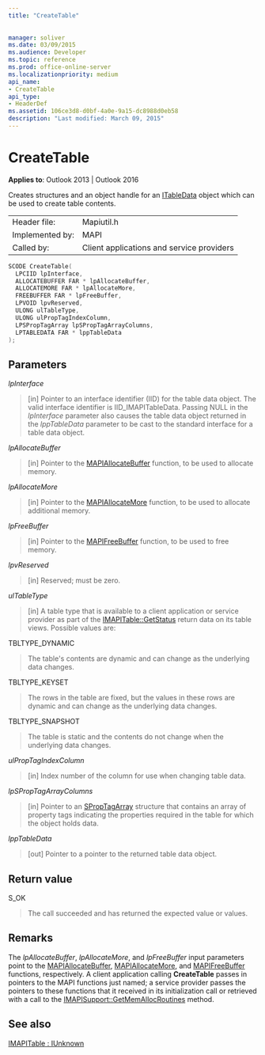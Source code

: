 ```yaml
---
title: "CreateTable"
 
 
manager: soliver
ms.date: 03/09/2015
ms.audience: Developer
ms.topic: reference
ms.prod: office-online-server
ms.localizationpriority: medium
api_name:
- CreateTable
api_type:
- HeaderDef
ms.assetid: 106ce3d8-d0bf-4a0e-9a15-dc8988d0eb58
description: "Last modified: March 09, 2015"
---
```


# CreateTable

  
  
**Applies to**: Outlook 2013 | Outlook 2016 
  
Creates structures and an object handle for an [ITableData](itabledataiunknown.md) object which can be used to create table contents. 
  
|||
|:-----|:-----|
|Header file:  <br/> |Mapiutil.h  <br/> |
|Implemented by:  <br/> |MAPI  <br/> |
|Called by:  <br/> |Client applications and service providers  <br/> |
   
```cpp
SCODE CreateTable(
  LPCIID lpInterface,
  ALLOCATEBUFFER FAR * lpAllocateBuffer,
  ALLOCATEMORE FAR * lpAllocateMore,
  FREEBUFFER FAR * lpFreeBuffer,
  LPVOID lpvReserved,
  ULONG ulTableType,
  ULONG ulPropTagIndexColumn,
  LPSPropTagArray lpSPropTagArrayColumns,
  LPTABLEDATA FAR * lppTableData
);
```

## Parameters

 _lpInterface_
  
> [in] Pointer to an interface identifier (IID) for the table data object. The valid interface identifier is IID_IMAPITableData. Passing NULL in the  _lpInterface_ parameter also causes the table data object returned in the  _lppTableData_ parameter to be cast to the standard interface for a table data object. 
    
 _lpAllocateBuffer_
  
> [in] Pointer to the [MAPIAllocateBuffer](mapiallocatebuffer.md) function, to be used to allocate memory. 
    
 _lpAllocateMore_
  
> [in] Pointer to the [MAPIAllocateMore](mapiallocatemore.md) function, to be used to allocate additional memory. 
    
 _lpFreeBuffer_
  
> [in] Pointer to the [MAPIFreeBuffer](mapifreebuffer.md) function, to be used to free memory. 
    
 _lpvReserved_
  
> [in] Reserved; must be zero. 
    
 _ulTableType_
  
> [in] A table type that is available to a client application or service provider as part of the [IMAPITable::GetStatus](imapitable-getstatus.md) return data on its table views. Possible values are: 
    
TBLTYPE_DYNAMIC 
  
> The table's contents are dynamic and can change as the underlying data changes. 
    
TBLTYPE_KEYSET 
  
> The rows in the table are fixed, but the values in these rows are dynamic and can change as the underlying data changes. 
    
TBLTYPE_SNAPSHOT 
  
> The table is static and the contents do not change when the underlying data changes. 
    
 _ulPropTagIndexColumn_
  
> [in] Index number of the column for use when changing table data. 
    
 _lpSPropTagArrayColumns_
  
> [in] Pointer to an [SPropTagArray](sproptagarray.md) structure that contains an array of property tags indicating the properties required in the table for which the object holds data. 
    
 _lppTableData_
  
> [out] Pointer to a pointer to the returned table data object.
    
## Return value

S_OK 
  
> The call succeeded and has returned the expected value or values.
    
## Remarks

The  _lpAllocateBuffer_,  _lpAllocateMore_, and  _lpFreeBuffer_ input parameters point to the [MAPIAllocateBuffer](mapiallocatebuffer.md), [MAPIAllocateMore](mapiallocatemore.md), and [MAPIFreeBuffer](mapifreebuffer.md) functions, respectively. A client application calling **CreateTable** passes in pointers to the MAPI functions just named; a service provider passes the pointers to these functions that it received in its initialization call or retrieved with a call to the [IMAPISupport::GetMemAllocRoutines](imapisupport-getmemallocroutines.md) method. 
  
## See also



[IMAPITable : IUnknown](imapitableiunknown.md)


